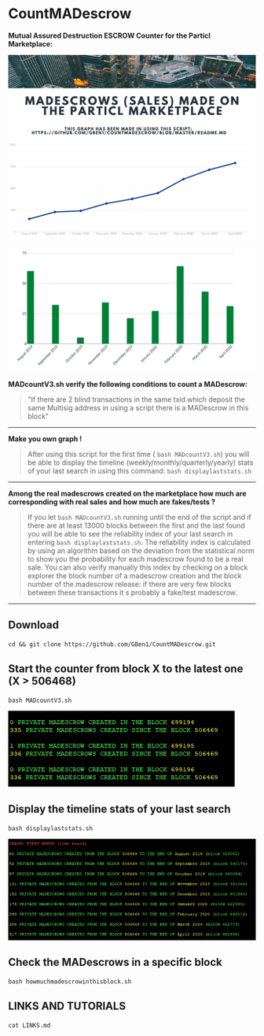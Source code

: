 # CountMADescrow

**Mutual Assured Destruction ESCROW Counter for the Particl Marketplace:**

![Screenshot](mad11.png)

![Screenshot](mad2-2.png)


**MADcountV3.sh verify the following conditions to count a MADescrow:**

>"If there are 2 blind transactions in the same txid which deposit the same Multisig address in using a script there is a MADescrow in this block"

***

**Make you own graph !**

>After using this script for the first time ( `bash MADcountV3.sh`) you will be able to display the timeline (weekly/monthly/quarterly/yearly) stats of your last search in using this command: `bash displaylaststats.sh`

***

**Among the real madescrows created on the marketplace how much are corresponding with real sales and how much are fakes/tests ?**

>If you let `bash MADcountV3.sh` running until the end of the script and if there are at least 13000 blocks between the first and the last found you will be able to see the reliability index of your last search in entering `bash displaylaststats.sh`. The reliability index is calculated by using an algorithm based on the deviation from the statistical norm to show you the probability for each madescrow found to be a real sale. You can also verify manually this index by checking on a block explorer the block number of a madescrow creation and the block number of the madescrow release: if there are very few blocks between these transactions it s probably a fake/test madescrow.

***

## Download

`cd && git clone https://github.com/GBen1/CountMADescrow.git`

## Start the counter from block X to the latest one (X > 506468)

`bash MADcountV3.sh`

![Screenshot](madcount.png)

## Display the timeline stats of your last search 

`bash displaylaststats.sh`

![Screenshot](timebasedstats.png)

## Check the MADescrows in a specific block

 `bash howmuchmadescrowinthisblock.sh`
 
 ## LINKS AND TUTORIALS

`cat LINKS.md`
